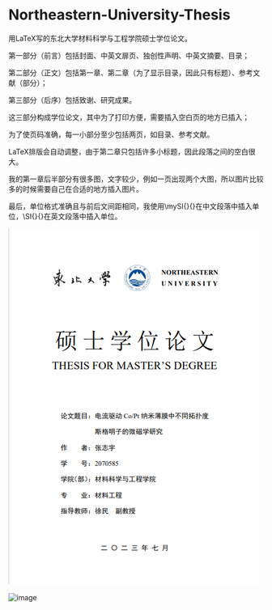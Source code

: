 # Northeastern-University-Thesis
用LaTeX写的东北大学材料科学与工程学院硕士学位论文。

第一部分（前言）包括封面、中英文扉页、独创性声明、中英文摘要、目录；

第二部分（正文）包括第一章、第二章（为了显示目录，因此只有标题）、参考文献（部分）；

第三部分（后序）包括致谢、研究成果。

这三部分构成学位论文，其中为了打印方便，需要插入空白页的地方已插入；

为了使页码准确，每一小部分至少包括两页，如目录、参考文献。

LaTeX排版会自动调整，由于第二章只包括许多小标题，因此段落之间的空白很大。

我的第一章后半部分有很多图，文字较少，例如一页出现两个大图，所以图片比较多的时候需要自己在合适的地方插入图片。

最后，单位格式准确且与前后文间距相同，我使用\mySI{}{}在中文段落中插入单位，\SI{}{}在英文段落中插入单位。

![image](封面.png)

![image](独创性声明.png)
